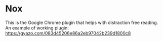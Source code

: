 Nox
================
This is the Google Chrome plugin that helps with distraction free reading.
An example of working plugin: https://gyazo.com/083d45206e86a2eb97042b239d1800c8
